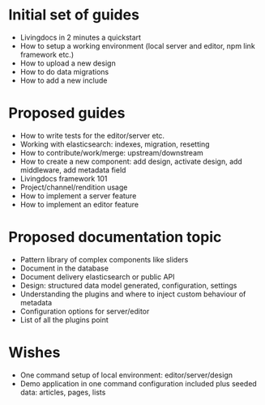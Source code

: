 # Initial set of guides
- Livingdocs in 2 minutes a quickstart
- How to setup a working environment (local server and editor, npm link framework etc.)
- How to upload a new design
- How to do data migrations
- How to add a new include

# Proposed guides
- How to write tests for the editor/server etc.
- Working with elasticsearch: indexes, migration, resetting
- How to contribute/work/merge: upstream/downstream
- How to create a new component: add design, activate design, add middleware, add metadata field
- Livingdocs framework 101
- Project/channel/rendition usage
- How to implement a server feature
- How to implement an editor feature


# Proposed documentation topic
- Pattern library of complex components like sliders
- Document in the database
- Document delivery elasticsearch or public API
- Design: structured data model generated, configuration, settings
- Understanding the plugins and where to inject custom behaviour of metadata
- Configuration options for server/editor
- List of all the plugins point

# Wishes
- One command setup of local environment: editor/server/design
- Demo application in one command configuration included plus seeded data: articles, pages, lists
